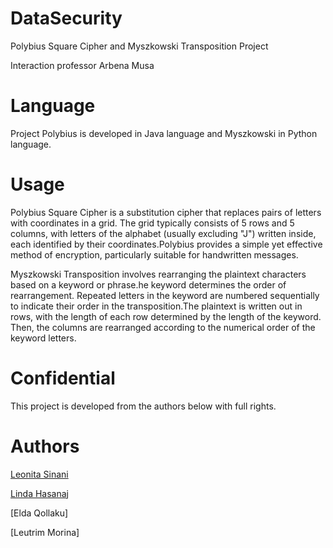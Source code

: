 # DataSecurity
Polybius Square Cipher and Myszkowski Transposition Project

Interaction professor Arbena Musa

# Language
Project Polybius is developed in Java language and Myszkowski in Python language.

# Usage
Polybius Square Cipher is a substitution cipher that replaces pairs of letters with coordinates in a grid. The grid typically consists of 5 rows and 5 columns, with letters of the alphabet (usually excluding "J") written inside, each identified by their coordinates.Polybius provides a simple yet effective method of encryption, particularly suitable for handwritten messages.

Myszkowski Transposition involves rearranging the plaintext characters based on a keyword or phrase.he keyword determines the order of rearrangement. Repeated letters in the keyword are numbered sequentially to indicate their order in the transposition.The plaintext is written out in rows, with the length of each row determined by the length of the keyword. Then, the columns are rearranged according to the numerical order of the keyword letters.

# Confidential
This project is developed from the authors below with full rights.

# Authors

[Leonita Sinani](https://github.com/leonitaas)

[Linda Hasanaj](https://github.com/Linda-Hasanaj)

[Elda Qollaku]

[Leutrim Morina]






